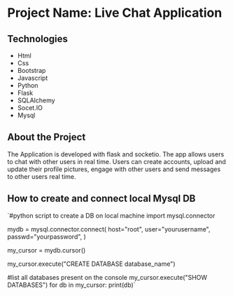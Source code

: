 # Project Name: Live Chat Application

## Technologies


- Html
- Css
- Bootstrap
- Javascript
- Python
- Flask
- SQLAlchemy
- Socet.IO
- Mysql


## About the Project
The Application is developed with flask and socketio. The app allows users to chat with other users in real time. Users can create accounts, upload and update their profile pictures, engage with other users and send messages to other users real time.



## How to create and connect local Mysql DB

`#python script to create a DB on local machine
import mysql.connector

mydb = mysql.connector.connect(
host="root",
user="yourusername",
passwd="yourpassword",
)


my_cursor = mydb.cursor()

my_cursor.execute("CREATE DATABASE database_name")

#list all databases present on the console
my_cursor.execute("SHOW DATABASES")
for db in my_cursor:
    print(db)`

